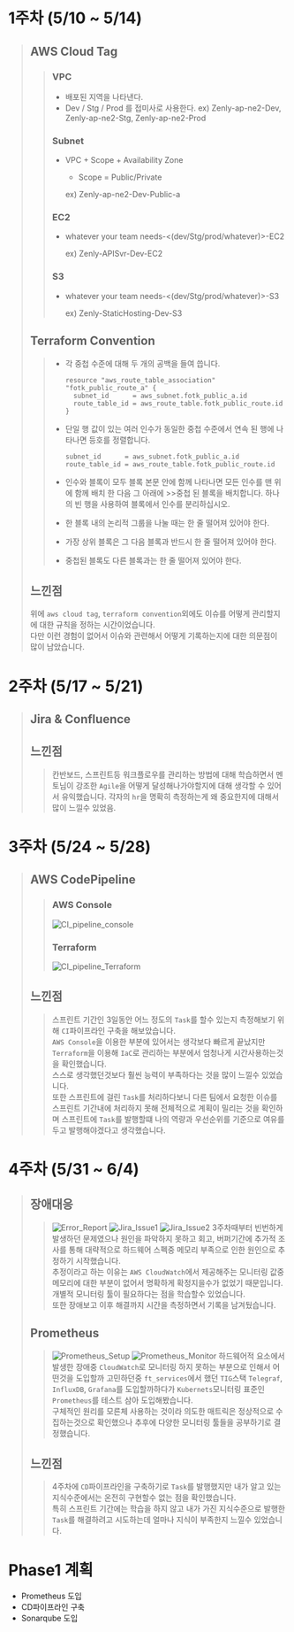 # 1주차 (5/10 ~ 5/14)
>## **AWS Cloud Tag**
>>### **VPC**
>>- 배포된 지역을 나타낸다.
>>- Dev / Stg / Prod 를 접미사로 사용한다.
>>    ex) Zenly-ap-ne2-Dev,  Zenly-ap-ne2-Stg, Zenly-ap-ne2-Prod
>>
>>### **Subnet**
>>
>>- VPC + Scope + Availability Zone
>>    - Scope = Public/Private
>>
>>    ex) Zenly-ap-ne2-Dev-Public-a
>>
>>### **EC2**
>>
>>- <Project>whatever your team needs-<(dev/Stg/prod/whatever)>-EC2
>>
>>    ex) Zenly-APISvr-Dev-EC2
>>
>>### **S3**
>>
>>- <Project>whatever your team needs-<(dev/Stg/prod/whatever)>-S3
>>
>>    ex) Zenly-StaticHosting-Dev-S3
>## **Terraform Convention**
>>- 각 중첩 수준에 대해 두 개의 공백을 들여 씁니다.
>>
>>    ```
>>    resource "aws_route_table_association" "fotk_public_route_a" {
>>      subnet_id      = aws_subnet.fotk_public_a.id
>>      route_table_id = aws_route_table.fotk_public_route.id
>>    }
>>    ```
>>
>>- 단일 행 값이 있는 여러 인수가 동일한 중첩 수준에서 연속 된 행에 나타나면 등호를 정렬합니다.
>>
>>    ```
>>    subnet_id      = aws_subnet.fotk_public_a.id
>>    route_table_id = aws_route_table.fotk_public_route.id
>>    ```
>>
>>- 인수와 블록이 모두 블록 본문 안에 함께 나타나면 모든 인수를 맨 위에 함께 배치 한 다음 그 아래에 >>중첩 된 블록을 배치합니다. 하나의 빈 행을 사용하여 블록에서 인수를 분리하십시오.
>>- 한 블록 내의 논리적 그룹을 나눌 때는 한 줄 떨어져 있어야 한다.
>>- 가장 상위 블록은 그 다음 블록과 반드시 한 줄 떨어져 있어야 한다.
>>- 중첩된 블록도 다른 블록과는 한 줄 떨어져 있어야 한다.
>## **느낀점**
>위에 `aws cloud tag`, `terraform convention`외에도 이슈를 어떻게 관리할지에 대한 규칙을 정하는 시간이었습니다.\
>다만 이런 경험이 없어서 이슈와 관련해서 어떻게 기록하는지에 대한 의문점이 많이 남았습니다.
# 2주차 (5/17 ~ 5/21)
>## **Jira & Confluence**
>## **느낀점**
>> 칸반보드, 스프린트등 워크플로우를 관리하는 방법에 대해 학습하면서 멘토님이 강조한 `Agile`을 어떻게 달성해나가야할지에 대해 생각할 수 있어서 유익했습니다.
>> 각자의 `hr`을 명확히 측정하는게 왜 중요한지에 대해서 많이 느낄수 있었음.
# 3주차 (5/24 ~ 5/28)
>## **AWS CodePipeline**
>>### **AWS Console**
>>![CI_pipeline_console](../../../../phase0/img/CI_Console.png)
>>### **Terraform**
>>![CI_pipeline_Terraform](../../../../phase0/img/CI_Terraform.png)
>## **느낀점**
>>스프린트 기간인 3일동안 어느 정도의 `Task`를 할수 있는지 측정해보기 위해 `CI`파이프라인 구축을 해보았습니다.\
>> `AWS Console`을 이용한 부분에 있어서는 생각보다 빠르게 끝났지만 `Terraform`을 이용해 `IaC`로 관리하는 부분에서 엄청나게 시간사용하는것을 확인했습니다.\
>> 스스로 생각했던것보다 훨씬 능력이 부족하다는 것을 많이 느낄수 있었습니다.\
>> 또한 스프린트에 걸린 `Task`를 처리하다보니 다른 팀에서 요청한 이슈를 스프린트 기간내에 처리하지 못해 전체적으로 계획이 밀리는 것을 확인하며 스프린트에 `Task`를 발행할떄 나의 역량과 우선순위를 기준으로 여유를 두고 발행해야겠다고 생각했습니다.
# 4주차 (5/31 ~ 6/4)
> ## **장애대응**
>>![Error_Report](../../../../phase0/img/Error_Report.png)
>>![Jira_Issue1](../../../../phase0/img/Jira_Issue1.png)
>>![Jira_Issue2](../../../../phase0/img/Jira_Issue2.png)
>> 3주차때부터 빈번하게 발생하던 문제였으나 원인을 파악하지 못하고 회고, 버퍼기간에 추가적 조사를 통해 대략적으로 하드웨어 스펙중 메모리 부족으로 인한 원인으로 추정하기 시작했습니다.\
>> 추정이라고 하는 이유는 `AWS CloudWatch`에서 제공해주는 모니터링 값중 메모리에 대한 부분이 없어서 명확하게 확정지을수가 없었기 때문입니다.\
>> 개별적 모니터링 툴이 필요하다는 점을 학습할수 있었습니다.\
>> 또한 장애보고 이후 해결까지 시간을 측정하면서 기록을 남겨뒀습니다.
> ## **Prometheus**
>>![Prometheus_Setup](../../../../phase0/img/Prometheus_Setup.png)
>>![Prometheus_Monitor](../../../../phase0/img/Prometheus_Monitor.png)
>> 하드웨어적 요소에서 발생한 장애중 `CloudWatch`로 모니터링 하지 못하는 부분으로 인해서 어떤것을 도입할까 고민하던중 `ft_services`에서 했던 `TIG`스택 `Telegraf`, `InfluxDB`, `Grafana`를 도입할까하다가 `Kubernets`모니터링 표준인 `Prometheus`를 테스트 삼아 도입해봤습니다.\
>> 구체적인 원리를 모른체 사용하는 것이라 의도한 매트릭은 정상적으로 수집하는것으로 확인했으나 추후에 다양한 모니터링 툴들을 공부하기로 결정했습니다.
> ## **느낀점**
>> 4주차에 `CD`파이프라인을 구축하기로 `Task`를 발행했지만 내가 알고 있는 지식수준에서는 온전히 구현할수 없는 점을 확인했습니다.\
>> 특히 스프린트 기간에는 학습을 하지 않고 내가 가진 지식수준으로 발행한 `Task`를 해결하려고 시도하는데 얼마나 지식이 부족한지 느낄수 있었습니다.
# Phase1 계획
* Prometheus 도입
* CD파이프라인 구축
* Sonarqube 도입